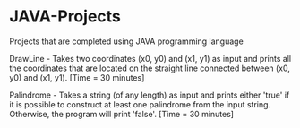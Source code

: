 # JAVA-Projects
Projects that are completed using JAVA programming language


DrawLine - Takes two coordinates (x0, y0) and (x1, y1) as input and prints all the coordinates that are located on the straight line connected between (x0, y0) and (x1, y1). [Time = 30 minutes]

Palindrome - Takes a string (of any length) as input and prints either 'true' if it is possible to construct at least one palindrome from the input string. Otherwise, the program will print 'false'. [Time = 30 minutes]
